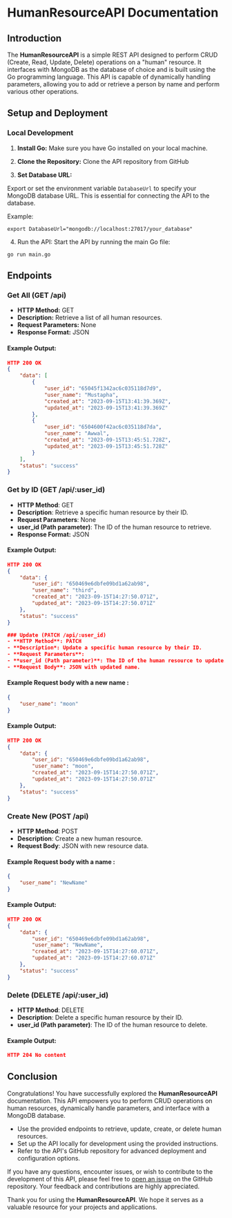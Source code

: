 # HumanResourceAPI Documentation

## Introduction

The **HumanResourceAPI** is a simple REST API designed to perform CRUD (Create, Read, Update, Delete) operations on a "human" resource. It interfaces with MongoDB as the database of choice and is built using the Go programming language. This API is capable of dynamically handling parameters, allowing you to add or retrieve a person by name and perform various other operations.

## Setup and Deployment

### Local Development

1. **Install Go:** Make sure you have Go installed on your local machine.

2. **Clone the Repository:** Clone the API repository from GitHub
  
3. **Set Database URL:**

Export or set the environment variable `DatabaseUrl` to specify your MongoDB database URL. This is essential for connecting the API to the database.

Example:

```shell
export DatabaseUrl="mongodb://localhost:27017/your_database"
```
4. Run the API: Start the API by running the main Go file:
```shell
go run main.go
```
## Endpoints

### Get All (GET /api)

- **HTTP Method:** GET
- **Description:** Retrieve a list of all human resources.
- **Request Parameters:** None
- **Response Format:** JSON

#### Example Output:
```json
HTTP 200 OK
{
    "data": [
        {
            "user_id": "65045f1342ac6c035118d7d9",
            "user_name": "Mustapha",
            "created_at": "2023-09-15T13:41:39.369Z",
            "updated_at": "2023-09-15T13:41:39.369Z"
        },
        {
            "user_id": "6504600f42ac6c035118d7da",
            "user_name": "Awwal",
            "created_at": "2023-09-15T13:45:51.728Z",
            "updated_at": "2023-09-15T13:45:51.728Z"
        }
    ],
    "status": "success"
}
```

### Get by ID (GET /api/:user_id)

- **HTTP Method**: GET
- **Description**: Retrieve a specific human resource by their ID.
- **Request Parameters**: None
- **user_id (Path parameter)**: The ID of the human resource to retrieve.
- **Response Format:** JSON

#### Example Output:
```json
HTTP 200 OK
{
    "data": {
        "user_id": "650469e6dbfe09bd1a62ab98",
        "user_name": "third",
        "created_at": "2023-09-15T14:27:50.071Z",
        "updated_at": "2023-09-15T14:27:50.071Z"
    },
    "status": "success"
}

### Update (PATCH /api/:user_id)
- **HTTP Method**: PATCH
- **Description*: Update a specific human resource by their ID.
- **Request Parameters**:
- **user_id (Path parameter)**: The ID of the human resource to update.
- **Request Body**: JSON with updated name.
```
#### Example Request body with a new name :
```json
{
    "user_name": "moon"
}
```

#### Example Output:
```json
HTTP 200 OK
{
    "data": {
        "user_id": "650469e6dbfe09bd1a62ab98",
        "user_name": "moon",
        "created_at": "2023-09-15T14:27:50.071Z",
        "updated_at": "2023-09-15T14:27:50.071Z"
    },
    "status": "success"
}
```

### Create New (POST /api)
- **HTTP Method**: POST
- **Description**: Create a new human resource.
- **Request Body**: JSON with new resource data.
#### Example Request body with a name :
```json
{
    "user_name": "NewName"
}
```

#### Example Output:
```json
HTTP 200 OK
{
    "data": {
        "user_id": "650469e6dbfe09bd1a62ab98",
        "user_name": "NewName",
        "created_at": "2023-09-15T14:27:60.071Z",
        "updated_at": "2023-09-15T14:27:60.071Z"
    },
    "status": "success"
}
```

### Delete (DELETE /api/:user_id)
- **HTTP Method**: DELETE
- **Description**: Delete a specific human resource by their ID.
- **user_id (Path parameter)**: The ID of the human resource to delete.
#### Example Output:
```json
HTTP 204 No content
```

## Conclusion

Congratulations! You have successfully explored the **HumanResourceAPI** documentation. This API empowers you to perform CRUD operations on human resources, dynamically handle parameters, and interface with a MongoDB database.

- Use the provided endpoints to retrieve, update, create, or delete human resources.
- Set up the API locally for development using the provided instructions.
- Refer to the API's GitHub repository for advanced deployment and configuration options.

If you have any questions, encounter issues, or wish to contribute to the development of this API, please feel free to [open an issue](https://github.com/your-api-repository/issues) on the GitHub repository. Your feedback and contributions are highly appreciated.

Thank you for using the **HumanResourceAPI**. We hope it serves as a valuable resource for your projects and applications.


 
